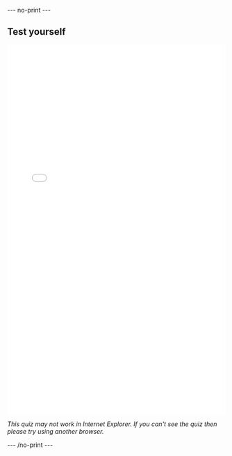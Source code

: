--- no-print ---

## Test yourself

<iframe src="/quiz.html" width="100%" height="850" allowtransparency="true" frameborder="0 scrolling="no"></iframe>

_This quiz may not work in Internet Explorer. If you can't see the quiz then please try using another browser._

--- /no-print ---
